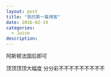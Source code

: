 ```yaml
---
layout: post
title: "我的第一篇博客"
date: 2016-02-19
categories:
  - Juice
description:
---
```




阿斯顿法国后即可

顶顶顶顶大幅度 分分彩不不不不不不不不不

